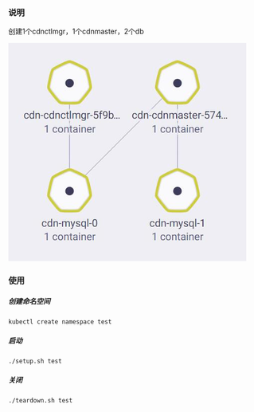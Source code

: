 ### 说明
创建1个cdnctlmgr，1个cdnmaster，2个db

![image](https://raw.githubusercontent.com/512444693/resources/master/kubernetes/1.jpg)

### 使用

##### 创建命名空间
```
kubectl create namespace test
```

##### 启动
```
./setup.sh test
```

##### 关闭
```
./teardown.sh test
```
